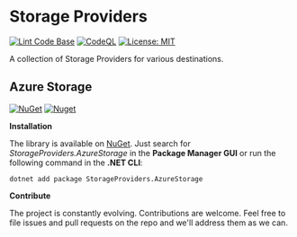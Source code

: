 # Storage Providers

[![Lint Code Base](https://github.com/marcominerva/StorageProviders/actions/workflows/linter.yml/badge.svg)](https://github.com/marcominerva/StorageProviders/actions/workflows/linter.yml)
[![CodeQL](https://github.com/marcominerva/StorageProviders/actions/workflows/github-code-scanning/codeql/badge.svg)](https://github.com/marcominerva/StorageProviders/actions/workflows/github-code-scanning/codeql)
[![License: MIT](https://img.shields.io/badge/License-MIT-yellow.svg)](https://github.com/marcominerva/StorageProviders/blob/master/LICENSE)


A collection of Storage Providers for various destinations.

## Azure Storage

[![NuGet](https://img.shields.io/nuget/v/StorageProviders.AzureStorage.svg?style=flat-square)](https://www.nuget.org/packages/StorageProviders.AzureStorage)
[![Nuget](https://img.shields.io/nuget/dt/StorageProviders.AzureStorage)](https://www.nuget.org/packages/StorageProviders.AzureStorage)

**Installation**

The library is available on [NuGet](https://www.nuget.org/packages/StorageProviders.AzureStorage). Just search for *StorageProviders.AzureStorage* in the **Package Manager GUI** or run the following command in the **.NET CLI**:

    dotnet add package StorageProviders.AzureStorage

**Contribute**

The project is constantly evolving. Contributions are welcome. Feel free to file issues and pull requests on the repo and we'll address them as we can. 
